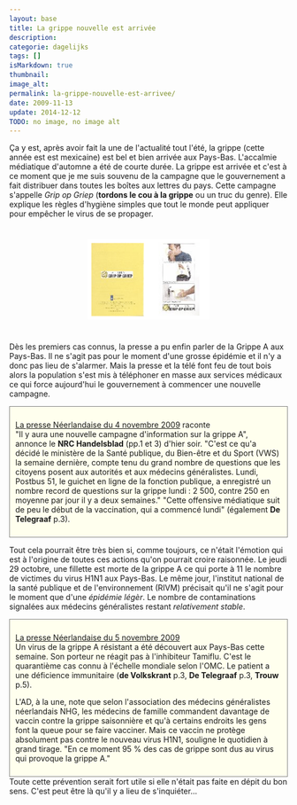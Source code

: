 ```yaml
---
layout: base
title: La grippe nouvelle est arrivée
description: 
categorie: dagelijks
tags: []
isMarkdown: true
thumbnail: 
image_alt: 
permalink: la-grippe-nouvelle-est-arrivee/
date: 2009-11-13
update: 2014-12-12
TODO: no image, no image alt
---
```




Ça y est, après avoir fait la une de l'actualité tout l'été, la grippe (cette année est est mexicaine) est bel et bien arrivée aux Pays-Bas. L'accalmie médiatique d'automne a été de courte durée. La grippe est arrivée et c'est à ce moment que je me suis souvenu de la campagne que le gouvernement a fait distribuer dans toutes les boîtes aux lettres du pays. Cette campagne s'appelle *Grip op Griep* (**tordons le cou à la grippe** ou un truc du genre). Elle explique les règles d'hygiène simples que tout le monde peut appliquer pour empêcher le virus de se propager.


<!-- HTML -->
<div style="text-align:center; font-size:small; padding:10px; width:220px; margin:auto;">

![depliant sur la grippe](depliant-grippe-petit.png) 

</div>
<!-- / HTML -->
<!-- [recto](depliant-grippe-dos.jpg) | [verso](depliant-grippe-face-s.jpg) -->

Dès les premiers cas connus, la presse a pu enfin parler de la Grippe A aux Pays-Bas. Il ne s'agit pas pour le moment d'une grosse épidémie et il n'y a donc pas lieu de s'alarmer. Mais la presse et la télé font feu de tout bois alors la population s'est mis à téléphoner en masse aux services médicaux ce qui force aujourd'hui le gouvernement à commencer une nouvelle campagne.

<!-- HTML -->
<div style="border:1px solid grey; background-color:#FFFFEE; padding:10px;">

[La presse Néerlandaise du 4 novembre 2009](http://www.ambafrance-nl.org/france_paysbas/spip.php?article11430) raconte  
"Il y aura une nouvelle campagne d'information sur la grippe A", annonce le **NRC Handelsblad** (pp.1 et 3) d'hier soir. "C'est ce qu'a décidé le ministère de la Santé publique, du Bien-être et du Sport (VWS) la semaine dernière, compte tenu du grand nombre de questions que les citoyens posent aux autorités et aux médecins généralistes. Lundi, Postbus 51, le guichet en ligne de la fonction publique, a enregistré un nombre record de questions sur la grippe lundi : 2 500, contre 250 en moyenne par jour il y a deux semaines."
"Cette offensive médiatique suit de peu le début de la vaccination, qui a commencé lundi" (également **De Telegraaf** p.3).

</div>
<!-- / HTML -->


Tout cela pourrait être très bien si, comme toujours, ce n'était l'émotion qui est à l'origine de toutes ces actions qu'on pourrait croire raisonnée. Le jeudi 29 octobre, une fillette est morte de la grippe A ce qui porte à 11 le nombre de victimes du virus H1N1 aux Pays-Bas. Le même jour, l'institut national de la santé publique et de l'environnement (RIVM) précisait qu'il ne s'agit pour le moment que d'une *épidémie légèr*. Le nombre de contaminations signalées aux médecins généralistes restant *relativement stable*.



<!-- HTML -->
<div style="border:1px solid grey; background-color:#FFFFEE; padding:10px;">

[La presse Néerlandaise du 5 novembre 2009](http://www.ambafrance-nl.org/france_paysbas/spip.php?article11437#Grippe-A)  
Un virus de la grippe A résistant a été découvert aux Pays-Bas cette semaine. Son porteur ne réagit pas à l'inhibiteur Tamiflu. C'est le quarantième cas connu à l'échelle mondiale selon l'OMC.
Le patient a une déficience immunitaire (**de Volkskrant** p.3, **De Telegraaf** p.3, **Trouw** p.5).

L'AD, à la une, note que selon l'association des médecins généralistes néerlandais NHG, les médecins de famille commandent davantage de vaccin contre la grippe saisonnière et qu'à certains endroits les gens font la queue pour se faire vacciner. Mais ce vaccin ne protège absolument pas contre le nouveau virus H1N1, souligne le quotidien à grand tirage. "En ce moment 95 % des cas de grippe sont dus au virus qui provoque la grippe A."

</div>
<!-- / HTML -->
Toute cette prévention serait fort utile si elle n'était pas faite en dépit du bon sens. C'est peut être là qu'il y a lieu de s'inquiéter...

<!-- post notes:
http://www.nu.nl/buitenland/2116377/amerikaanse-kat-heeft-mexicaanse-griep.html
--->
